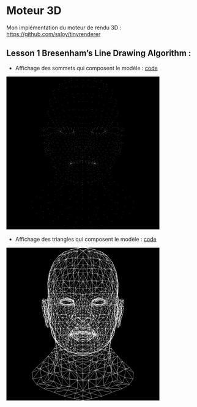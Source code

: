 # Moteur 3D

Mon implémentation du moteur de rendu 3D : https://github.com/ssloy/tinyrenderer

## Lesson 1 Bresenham’s Line Drawing Algorithm :

- Affichage des sommets qui composent le modèle : [code](https://github.com/theoroton/Moteur_3D/tree/a13d11dfe5d40e0547a01eb80f37cc059624d32e)
<img src="./images/l1_vertices.jpg" width="400" height="400" />

- Affichage des triangles qui composent le modèle : [code](https://github.com/theoroton/Moteur_3D/tree/8a531e86cccd345dc557f55c7f8d7ab09b562318)
<img src="./images/l1_faces.jpg" width="400" height="400" />
